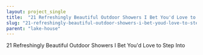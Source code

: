 ```yaml
---
layout: project_single
title:  "21 Refreshingly Beautiful Outdoor Showers I Bet You'd Love to Step Into"
slug: "21-refreshingly-beautiful-outdoor-showers-i-bet-youd-love-to-step-into"
parent: "lake-house"
---
```

21 Refreshingly Beautiful Outdoor Showers I Bet You'd Love to Step Into